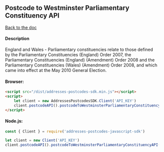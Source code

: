 ## Postcode to Westminster Parliamentary Constituency API

[Back to the doc](../README.md)

#### Description

England and Wales - Parliamentary constituencies relate to those defined by the Parliamentary Constituencies (England) Order 2007, the Parliamentary Constituencies (England) (Amendment) Order 2008 and the Parliamentary Constituencies (Wales) (Amendment) Order 2008, and which came into effect at the May 2010 General Election.

#### Browser:

```html
<script src="/dist/addresses-postcodes-sdk.min.js"></script>
<script>
    let client = new AddressesPostcodesSDK.Client('API_KEY')
    client.postcodeAPI().postcodeToWestminsterParliamentaryConstituencyAPI('ab101ab').then(response => { console.log(response) })
</script>
```

#### Node.js:

```js
const { Client } = require('addresses-postcodes-javascript-sdk')

let client = new Client('API_KEY')
client.postcodeAPI().postcodeToWestminsterParliamentaryConstituencyAPI('ab101ab').then(response => { console.log(response) })
```